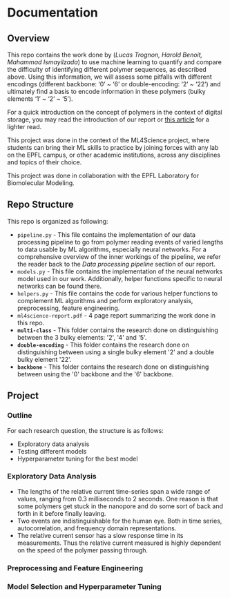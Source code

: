 # Documentation

## Overview
This repo contains the work done by (*Lucas Trognon, Harold Benoit, Mahammad Ismayilzada*) to use machine learning to quantify and compare the difficulty of identifying different polymer sequences, as described above. Using this information, we will assess some pitfalls with different encodings (different backbone: ‘0’ ~ ‘6’ or double-encoding: ‘2’ ~ ‘22’) and ultimately find a basis to encode information in these polymers (bulky elements ‘1’ ~ ‘2’ ~ ‘5’). 

For a quick introduction on the concept of polymers in the context of digital storage, you may read the introduction of our report or [this article](https://actu.epfl.ch/news/bacterial-nanopores-open-the-future-of-data-stor-6/) for a lighter read.

This project was done in the context of the ML4Science project, where students can bring their ML skills to practice by joining forces with any lab on the EPFL campus, or other academic institutions, across any disciplines and topics of their choice. 

This project was done in collaboration with the EPFL Laboratory for Biomolecular Modeling.


## Repo Structure
This repo is organized as following:
* `pipeline.py` - This file contains the implementation of our data processing pipeline to go from polymer reading events of varied lengths to data usable by ML algorithms, especially neural networks. For a comprehensive overview of the inner workings of the pipeline, we refer the reader back to the *Data processing pipeline* section of our report.
* `models.py` - This file contains the implementation of the neural networks model used in our work. Additionally, helper functions specific to neural networks can be found there.
* `helpers.py` - This file contains the code for various helper functions to complement ML algorithms and perform exploratory analysis, preprocessing, feature engineering.
* `ml4science-report.pdf` - 4 page report summarizing the work done in this repo. 
* **`multi-class`** - This folder contains the research done on distinguishing between the 3 bulky elements: '2', '4' and '5'.
* **`double-encoding`** - This folder contains the research done on distinguishing between using a single bulky element '2' and a double bulky element '22'.
* **`backbone`** - This folder contains the research done on distinguishing between using the '0' backbone and the '6' backbone.



## Project

### Outline

For each research question, the structure is as follows:

* Exploratory data analysis
* Testing different models
* Hyperparameter tuning for the best model


### Exploratory Data Analysis

* The lengths of the relative current time-series span a wide range of values, ranging from 0.3 milliseconds to  2 seconds. One reason is that some polymers get stuck in the nanopore and do some sort of back and forth in it before finally leaving.
* Two events are indistinguishable for the human eye. Both in time series, autocorrelation, and frequency domain representations.
* The relative current sensor has a slow response time in its measurements. Thus the relative current measured is highly dependent on the speed of the polymer passing through. 

### Preprocessing and Feature Engineering


### Model Selection and Hyperparameter Tuning

